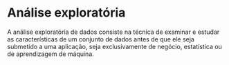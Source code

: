 # Análise exploratória

A análise exploratória de dados consiste na técnica de examinar e estudar as características de um conjunto de dados antes de que ele seja submetido a uma aplicação, seja exclusivamente de negócio, estatística ou de aprendizagem de máquina.
